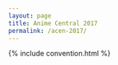 ```yaml
---
layout: page
title: Anime Central 2017
permalink: /acen-2017/
---
```


{% include convention.html %}
